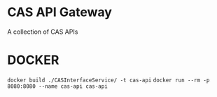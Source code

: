 # CAS API Gateway

A collection of CAS APIs

# DOCKER
`docker build ./CASInterfaceService/ -t cas-api`
`docker run --rm -p 8080:8080 --name cas-api cas-api`
